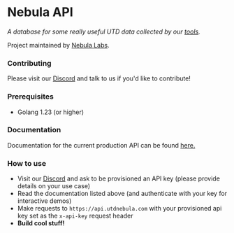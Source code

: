 # Nebula API

_A database for some really useful UTD data collected by our [tools](https://github.com/UTDNebula/api-tools)._

Project maintained by [Nebula Labs](https://about.utdnebula.com).

### Contributing

Please visit our [Discord](https://discord.utdnebula.com) and talk to us if you'd like to contribute!

### Prerequisites

- Golang 1.23 (or higher)

### Documentation

Documentation for the current production API can be found [here.](https://api.utdnebula.com/swagger/index.html)

### How to use

- Visit our [Discord](https://discord.utdnebula.com) and ask to be provisioned an API key (please provide details on your use case)
- Read the documentation listed above (and authenticate with your key for interactive demos)
- Make requests to `https://api.utdnebula.com` with your provisioned api key set as the `x-api-key` request header
- **Build cool stuff!**
